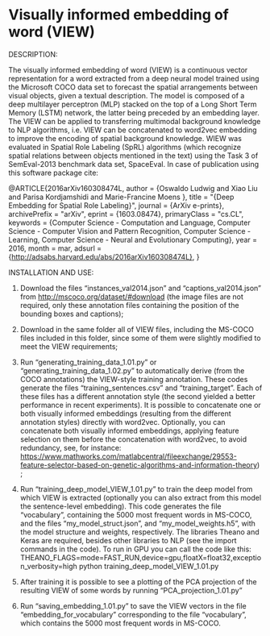 # Visually informed embedding of word (VIEW)

DESCRIPTION:

The visually informed embedding of word (VIEW) is a continuous vector representation for a word extracted from a deep neural model trained using the Microsoft COCO data set to forecast the spatial arrangements between visual objects, given a textual description. The model is composed of a deep multilayer perceptron (MLP) stacked on the top of a Long Short Term Memory (LSTM) network, the latter being preceded by an embedding layer. The VIEW can be applied to transferring multimodal background knowledge to NLP algorithms, i.e. VIEW can be concatenated to word2vec embedding to improve the encoding of spatial background knowledge. WIEW was evaluated in Spatial Role Labeling (SpRL) algorithms (which recognize spatial relations between objects mentioned in the text) using the Task 3 of SemEval-2013 benchmark data set, SpaceEval. In case of publication using this software package cite:

@ARTICLE{2016arXiv160308474L,
author = {Oswaldo Ludwig and Xiao Liu and Parisa Kordjamshidi and Marie-Francine Moens
},
title = "{Deep Embedding for Spatial Role Labeling}",
journal = {ArXiv e-prints},
archivePrefix = "arXiv",
eprint = {1603.08474},
primaryClass = "cs.CL",
keywords = {Computer Science - Computation and Language, Computer Science - Computer Vision and Pattern Recognition, Computer Science - Learning, Computer Science - Neural and Evolutionary Computing},
year = 2016,
month = mar,
adsurl = {http://adsabs.harvard.edu/abs/2016arXiv160308474L},
}

INSTALLATION AND USE:

1) Download the files “instances_val2014.json” and “captions_val2014.json” from http://mscoco.org/dataset/#download (the image files are not required, only these annotation files containing the position of the bounding boxes and captions);

2) Download in the same folder all of VIEW files, including the MS-COCO files included in this folder, since some of them were slightly modified to meet the VIEW requirements;

3) Run “generating_training_data_1.01.py” or “generating_training_data_1.02.py”  to automatically derive (from the COCO annotations) the VIEW-style training annotation. These codes generate the files “training_sentences.csv” and “training_target”. Each of these files has a different annotation style (the second yielded a better performance in recent experiments). It is possible to concatenate one or both visually informed embeddings (resulting from the different annotation styles) directly with word2vec. Optionally, you can concatenate both visually informed embeddings, applying feature selection on them before the concatenation with word2vec, to avoid redundancy, see, for instance:
https://www.mathworks.com/matlabcentral/fileexchange/29553-feature-selector-based-on-genetic-algorithms-and-information-theory) ;

4) Run “training_deep_model_VIEW_1.01.py” to train the deep model from which VIEW is extracted (optionally you can also extract from this model the sentence-level embedding). This code generates the file “vocabulary”, containing the 5000 most frequent words in MS-COCO, and  the files “my_model_struct.json”, and “my_model_weights.h5”, with the model structure and weights, respectively. The libraries Theano and Keras are required, besides other libraries to NLP (see the import commands in the code). To run in GPU you can call the code like this: THEANO_FLAGS=mode=FAST_RUN,device=gpu,floatX=float32,exception_verbosity=high python training_deep_model_VIEW_1.01.py

5) After training it is possible to see a plotting of the PCA projection of the resulting VIEW of some words by running “PCA_projection_1.01.py”

6) Run “saving_embedding_1.01.py” to save the VIEW vectors in the file “embedding_for_vocabulary” corresponding to the file “vocabulary”, which contains the 5000 most frequent words in MS-COCO. 
